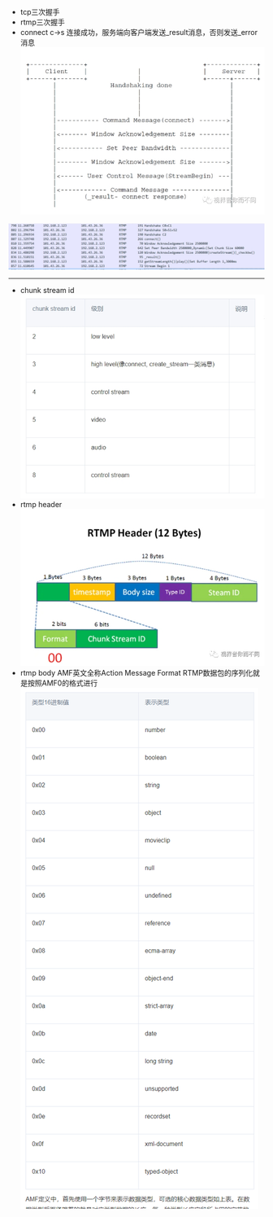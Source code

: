 - tcp三次握手
- rtmp三次握手
- connect c->s
    连接成功，服务端向客户端发送_result消息，否则发送_error消息
    ![](./img/connect.png)

![](./img/rtmpconn.png)

----------------------------

- chunk stream id 
    ![](./img/chunk.png)
- rtmp header
    ![](./img/rtmpheader.png)
- rtmp body
AMF英文全称Action Message Format
RTMP数据包的序列化就是按照AMF0的格式进行
    ![](./img/AMF.png)
